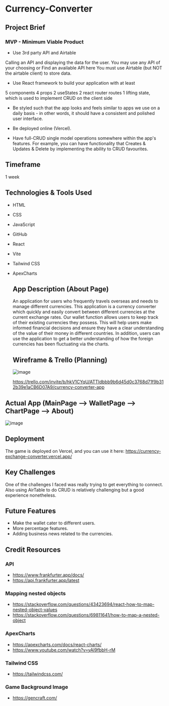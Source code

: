 # Currency-Converter

## Project Brief

### MVP - Minimum Viable Product

- Use 3rd party API and Airtable

Calling an API and displaying the data for the user. You may use any API of your choosing or Find an available API here
You must use Airtable (but NOT the airtable client) to store data.
- Use React framework to build your application with at least

5 components
4 props
2 useStates
2 react router routes
1 lifting state, which is used to implement CRUD on the client side

- Be styled such that the app looks and feels similar to apps we use on a daily basis - in other words, it should have a consistent and polished user interface.

- Be deployed online (Vercel).

- Have full-CRUD single model operations somewhere within the app's features. For example, you can have functionality that Creates & Updates & Delete by implementing the ability to CRUD favourites.

## Timeframe

1 week

## Technologies & Tools Used

- HTML
- CSS
- JavaScript
- GitHub
- React
- Vite
- Tailwind CSS
- ApexCharts

  ## App Description (About Page)

  An application for users who frequently travels overseas and needs to manage different currencies. 
  This application is a currency converter which quickly and easily convert between 
  different currencies at the current exchange rates. Our wallet function allows users to 
  keep track of their existing currencies they possess. This will help users make informed 
  financial decisions and ensure they have a clear understanding of the value of their money 
  in different countries. In addition, users can use the application to get a better 
  understanding of how the foreign currencies has been fluctuating via the charts.

  ## Wireframe & Trello (Planning)

  ![image](https://github.com/IAmbrose/Currency-Exchange/assets/139415730/b3013c06-a65d-4e8b-94df-4c74339a91c1)

  https://trello.com/invite/b/hkV1CYqU/ATTIdbbb9b6d45d0c3768d71f9b312b39e1aCB6D07A9/currency-converter-app

## Actual App (MainPage --> WalletPage --> ChartPage --> About)

![image](https://github.com/IAmbrose/Currency-Exchange/assets/139415730/15aba22e-f75b-42e4-aeca-1ba8488a5176)

## Deployment

The game is deployed on Vercel, and you can use it here:
https://currency-exchange-converter.vercel.app/

## Key Challenges

One of the challenges I faced was really trying to get everything to connect. Also using AirTable to do CRUD is relatively challenging but a good experience nonetheless.

## Future Features

- Make the wallet cater to different users.
- More percentage features.
- Adding business news related to the currencies.

## Credit Resources

### API
-	https://www.frankfurter.app/docs/  
-	https://api.frankfurter.app/latest

### Mapping nested objects
- https://stackoverflow.com/questions/43423694/react-how-to-map-nested-object-values
- https://stackoverflow.com/questions/69811641/how-to-map-a-nested-object

### ApexCharts
- https://apexcharts.com/docs/react-charts/ 
- https://www.youtube.com/watch?v=yAI9fbbH-rM

### Tailwind CSS
- https://tailwindcss.com/

### Game Background Image
- https://gencraft.com/

